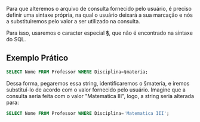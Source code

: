 Para que alteremos o arquivo de consulta fornecido pelo usuário, é preciso definir uma sintaxe própria, na qual o usuário deixará a sua marcação e nós a substituiremos pelo valor a ser utilizado na consulta.

Para isso, usaremos o caracter especial **§**, que não é encontrado na sintaxe do SQL.

## Exemplo Prático

```SQL
SELECT Nome FROM Professor WHERE Disciplina=§materia;
```

Dessa forma, pegaremos essa string, identificaremos o §materia, e iremos substituí-lo de acordo com o valor fornecido pelo usuário. Imagine que a consulta seria feita com o valor "Matematica III", logo, a string seria alterada para:

```SQL
SELECT Nome FROM Professor WHERE Disciplina='Matematica III';
```
